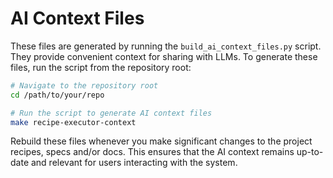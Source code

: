 # AI Context Files

These files are generated by running the `build_ai_context_files.py` script. They provide convenient context for sharing with LLMs. To generate these files, run the script from the repository root:

```bash
# Navigate to the repository root
cd /path/to/your/repo

# Run the script to generate AI context files
make recipe-executor-context
```

Rebuild these files whenever you make significant changes to the project recipes, specs and/or docs. This ensures that the AI context remains up-to-date and relevant for users interacting with the system.
